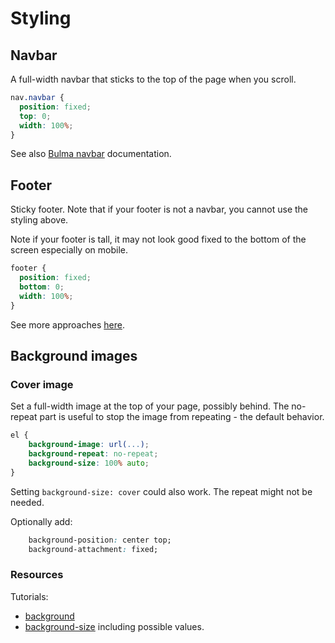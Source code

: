 # Styling

## Navbar

A full-width navbar that sticks to the top of the page when you scroll. 

```css
nav.navbar {
  position: fixed;
  top: 0;
  width: 100%;
}
```

See also [Bulma navbar](https://bulma.io/documentation/components/navbar/) documentation.

## Footer

Sticky footer. Note that if your footer is not a navbar, you cannot use the styling above.

Note if your footer is tall, it may not look good fixed to the bottom of the screen especially on mobile.

```css
footer {
  position: fixed;
  bottom: 0;
  width: 100%;
}
```

See more approaches [here](https://github.com/jgthms/bulma/issues/47).

## Background images

### Cover image

Set a full-width image at the top of your page, possibly behind. The no-repeat part is useful to stop the image from repeating - the default behavior.

```css
el {
    background-image: url(...);
    background-repeat: no-repeat;
    background-size: 100% auto;
}
```

Setting `background-size: cover` could also work. The repeat might not be needed.

Optionally add:

```css
    background-position: center top;
    background-attachment: fixed;
```

### Resources

Tutorials:

- [background](https://www.w3schools.com/cssref/css3_pr_background.asp)
- [background-size](https://www.w3schools.com/cssref/css3_pr_background-size.asp) including possible values.

